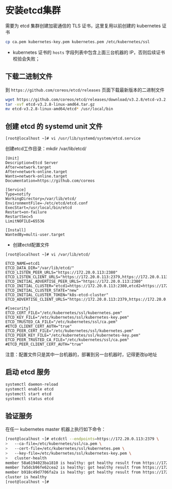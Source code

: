 # 安装etcd集群


需要为 etcd 集群创建加密通信的 TLS 证书，这里复用以前创建的 kubernetes 证书

``` bash
cp ca.pem kubernetes-key.pem kubernetes.pem /etc/kubernetes/ssl
```

+ kubernetes 证书的 `hosts` 字段列表中包含上面三台机器的 IP，否则后续证书校验会失败；

## 下载二进制文件

到 `https://github.com/coreos/etcd/releases` 页面下载最新版本的二进制文件

``` bash
wget https://github.com/coreos/etcd/releases/download/v3.2.8/etcd-v3.2.8-linux-amd64.tar.gz
tar -xvf etcd-v3.2.8-linux-amd64.tar.gz
mv etcd-v3.2.8-linux-amd64/etcd* /usr/local/bin
```

## 创建 etcd 的 systemd unit 文件
```
[root@localhost ~]# vi /usr/lib/systemd/system/etcd.service
```
创建etcd工作目录：mkdir /var/lib/etcd/
```
[Unit]
Description=Etcd Server
After=network.target
After=network-online.target
Wants=network-online.target
Documentation=https://github.com/coreos

[Service]
Type=notify
WorkingDirectory=/var/lib/etcd/
EnvironmentFile=-/etc/etcd/etcd.conf
ExecStart=/usr/local/bin/etcd 
Restart=on-failure
RestartSec=5
LimitNOFILE=65536

[Install]
WantedBy=multi-user.target
```
+ 创建ectd配置文件

```
[root@localhost ~]# vi /var/lib/etcd/

ETCD_NAME=etcd1
ETCD_DATA_DIR="/var/lib/etcd/"
ETCD_LISTEN_PEER_URLS="https://172.20.0.113:2380"
ETCD_LISTEN_CLIENT_URLS="https://172.20.0.113:2379,https://172.20.0.113:4001"
ETCD_INITIAL_ADVERTISE_PEER_URLS="https://172.20.0.113:2380"
ETCD_INITIAL_CLUSTER="etcd1=https://172.20.0.113:2380,etcd2=https://172.20.0.114:2380,etcd3=https://172.20.0.115:2380"
ETCD_INITIAL_CLUSTER_STATE="new"
ETCD_INITIAL_CLUSTER_TOKEN="k8s-etcd-cluster"
ETCD_ADVERTISE_CLIENT_URLS="https://172.20.0.113:2379,https://172.20.0.113:4001"

#[security]
ETCD_CERT_FILE="/etc/kubernetes/ssl/kubernetes.pem"
ETCD_KEY_FILE="/etc/kubernetes/ssl/kubernetes-key.pem"
ETCD_TRUSTED_CA_FILE="/etc/kubernetes/ssl/ca.pem"
#ETCD_CLIENT_CERT_AUTH="true"
ETCD_PEER_CERT_FILE="/etc/kubernetes/ssl/kubernetes.pem"
ETCD_PEER_KEY_FILE="/etc/kubernetes/ssl/kubernetes-key.pem"
ETCD_PEER_TRUSTED_CA_FILE="/etc/kubernetes/ssl/ca.pem"
#ETCD_PEER_CLIENT_CERT_AUTH="true"

```
注意：配置文件只是其中一台机器的，部署到另一台机器时，记得更改ip地址

## 启动 etcd 服务

``` bash
systemctl daemon-reload
systemctl enable etcd
systemctl start etcd
systemctl status etcd
```

## 验证服务

在任一 kubernetes master 机器上执行如下命令：

``` bash
[root@localhost ~]# etcdctl --endpoints=https://172.20.0.113:2379 \
>   --ca-file=/etc/kubernetes/ssl/ca.pem \
>   --cert-file=/etc/kubernetes/ssl/kubernetes.pem \
>   --key-file=/etc/kubernetes/ssl/kubernetes-key.pem \
>   cluster-health
member 58a6194023ba1810 is healthy: got healthy result from https://172.20.0.115:2379
member 7a5dcb96fe62cea2 is healthy: got healthy result from https://172.20.0.113:2379
member b918c49d7706fa2a is healthy: got healthy result from https://172.20.0.114:2379
cluster is healthy
[root@localhost ~]# 

```
